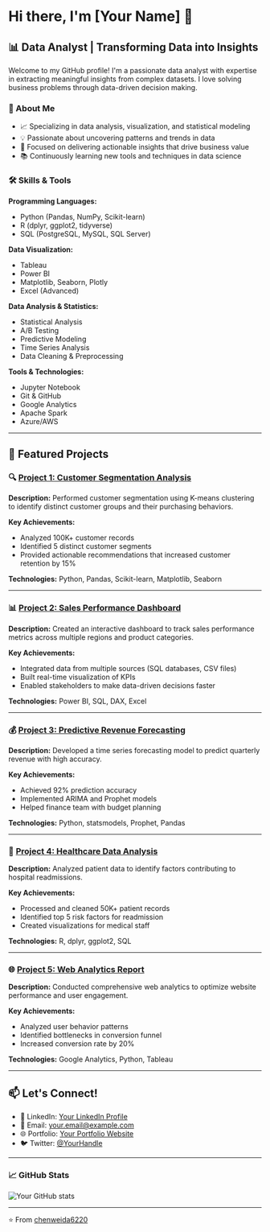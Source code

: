 # Hi there, I'm [Your Name] 👋

## 📊 Data Analyst | Transforming Data into Insights

Welcome to my GitHub profile! I'm a passionate data analyst with expertise in extracting meaningful insights from complex datasets. I love solving business problems through data-driven decision making.

### 🚀 About Me

- 📈 Specializing in data analysis, visualization, and statistical modeling
- 💡 Passionate about uncovering patterns and trends in data
- 🎯 Focused on delivering actionable insights that drive business value
- 📚 Continuously learning new tools and techniques in data science

### 🛠️ Skills & Tools

**Programming Languages:**
- Python (Pandas, NumPy, Scikit-learn)
- R (dplyr, ggplot2, tidyverse)
- SQL (PostgreSQL, MySQL, SQL Server)

**Data Visualization:**
- Tableau
- Power BI
- Matplotlib, Seaborn, Plotly
- Excel (Advanced)

**Data Analysis & Statistics:**
- Statistical Analysis
- A/B Testing
- Predictive Modeling
- Time Series Analysis
- Data Cleaning & Preprocessing

**Tools & Technologies:**
- Jupyter Notebook
- Git & GitHub
- Google Analytics
- Apache Spark
- Azure/AWS

---

## 📂 Featured Projects

### 🔍 [Project 1: Customer Segmentation Analysis](link-to-repo)
**Description:** Performed customer segmentation using K-means clustering to identify distinct customer groups and their purchasing behaviors.

**Key Achievements:**
- Analyzed 100K+ customer records
- Identified 5 distinct customer segments
- Provided actionable recommendations that increased customer retention by 15%

**Technologies:** Python, Pandas, Scikit-learn, Matplotlib, Seaborn

---

### 📊 [Project 2: Sales Performance Dashboard](link-to-repo)
**Description:** Created an interactive dashboard to track sales performance metrics across multiple regions and product categories.

**Key Achievements:**
- Integrated data from multiple sources (SQL databases, CSV files)
- Built real-time visualization of KPIs
- Enabled stakeholders to make data-driven decisions faster

**Technologies:** Power BI, SQL, DAX, Excel

---

### 💰 [Project 3: Predictive Revenue Forecasting](link-to-repo)
**Description:** Developed a time series forecasting model to predict quarterly revenue with high accuracy.

**Key Achievements:**
- Achieved 92% prediction accuracy
- Implemented ARIMA and Prophet models
- Helped finance team with budget planning

**Technologies:** Python, statsmodels, Prophet, Pandas

---

### 🏥 [Project 4: Healthcare Data Analysis](link-to-repo)
**Description:** Analyzed patient data to identify factors contributing to hospital readmissions.

**Key Achievements:**
- Processed and cleaned 50K+ patient records
- Identified top 5 risk factors for readmission
- Created visualizations for medical staff

**Technologies:** R, dplyr, ggplot2, SQL

---

### 🌐 [Project 5: Web Analytics Report](link-to-repo)
**Description:** Conducted comprehensive web analytics to optimize website performance and user engagement.

**Key Achievements:**
- Analyzed user behavior patterns
- Identified bottlenecks in conversion funnel
- Increased conversion rate by 20%

**Technologies:** Google Analytics, Python, Tableau

---

## 📫 Let's Connect!

- 💼 LinkedIn: [Your LinkedIn Profile](your-linkedin-url)
- 📧 Email: your.email@example.com
- 🌐 Portfolio: [Your Portfolio Website](your-portfolio-url)
- 🐦 Twitter: [@YourHandle](your-twitter-url)

---

### 📈 GitHub Stats

![Your GitHub stats](https://github-readme-stats.vercel.app/api?username=chenweida6220&show_icons=true&theme=radical)

---

⭐️ From [chenweida6220](https://github.com/chenweida6220)
